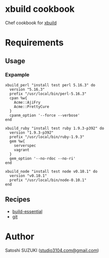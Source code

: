 # xbuild cookbook

Chef cookbook for [xbuild](https://github.com/tagomoris/xbuild)

# Requirements

## Usage

### Expample
```
xbuild_perl "install test perl 5.16.3" do
  version "5.16.3"
  prefix "/usr/local/bin/perl-5.16.3"
  cpan %w{
    Acme::AjiFry
    Acme::PrettyCure
  }
  cpanm_option '--force --verbose'
end

xbuild_ruby "install test ruby 1.9.3-p392" do
  version "1.9.3-p392"
  prefix "/usr/local/bin/ruby-1.9.3"
  gem %w{
    serverspec
    vagrant
  }
  gem_option '--no-rdoc --no-ri'
end

xbuild_node "install test node v0.10.1" do
  version "v0.10.1"
  prefix "/usr/local/bin/node-0.10.1"
end
```

## Recipes

  * [build-essential](http://community.opscode.com/cookbooks/build-essential)
  * [git](http://community.opscode.com/cookbooks/git)

# Author

Satoshi SUZUKI (<studio3104.com@gmail.com>)
